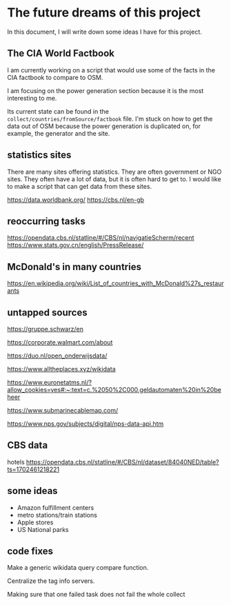 # The future dreams of this project

In this document, I will write down some ideas I have for this project.

## The CIA World Factbook

I am currently working on a script that would use some of the facts in the CIA factbook to compare to OSM.

I am focusing on the power generation section because it is the most interesting to me.

Its current state can be found in the `collect/countries/fromSource/factbook` file. I'm stuck on how to get the data out of OSM because the power generation is duplicated on, for example, the generator and the site.

## statistics sites

There are many sites offering statistics. They are often government or NGO sites. They often have a lot of data, but it is often hard to get to. I would like to make a script that can get data from these sites.

<https://data.worldbank.org/>
<https://cbs.nl/en-gb>

## reoccurring tasks

<https://opendata.cbs.nl/statline/#/CBS/nl/navigatieScherm/recent>
<https://www.stats.gov.cn/english/PressRelease/>

## McDonald's in many countries

<https://en.wikipedia.org/wiki/List_of_countries_with_McDonald%27s_restaurants>

## untapped sources

<https://gruppe.schwarz/en>

<https://corporate.walmart.com/about>

<https://duo.nl/open_onderwijsdata/>

<https://www.alltheplaces.xyz/wikidata>

<https://www.euronetatms.nl/?allow_cookies=yes#:~:text=c.%2050%2C000,geldautomaten%20in%20beheer>

<https://www.submarinecablemap.com/>

<https://www.nps.gov/subjects/digital/nps-data-api.htm>

## CBS data

hotels
<https://opendata.cbs.nl/statline/#/CBS/nl/dataset/84040NED/table?ts=1702461218221>

## some ideas

- Amazon fulfillment centers
- metro stations/train stations
- Apple stores
- US National parks

## code fixes

Make a generic wikidata query compare function.

Centralize the tag info servers.

Making sure that one failed task does not fail the whole collect
